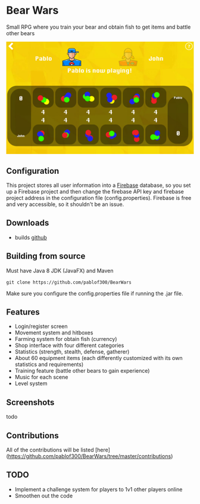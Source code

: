 # Bear Wars
Small RPG where you train your bear and obtain fish to get items and battle other bears

![bearwars](https://github.com/pablof300/Mancala/blob/master/src/main/resources/screenshot_1.png?raw=true)

## Configuration

This project stores all user information into a [Firebase](https://firebase.google.com) database, so you set up a Firebase project and then change the firebase API key and firebase project address in the configuration file (config.properties). Firebase is free and very accessible, so it shouldn't be an issue.

## Downloads
- builds [github](https://github.com/pablof300/Mancala/blob/master/Builds/Mancala%201.0.jar)

## Building from source
Must have Java 8 JDK (JavaFX) and Maven

    git clone https://github.com/pablof300/BearWars

Make sure you configure the config.properties file if running the .jar file.

## Features
- Login/register screen
- Movement system and hitboxes
- Farming system for obtain fish (currency)
- Shop interface with four different categories
- Statistics (strength, stealth, defense, gatherer)
- About 60 equipment items (each differently customized with its own statistics and requirements)
- Training feature (battle other bears to gain experience)
- Music for each scene
- Level system

## Screenshots

todo

## Contributions

All of the contributions will be listed [here] (https://github.com/pablof300/BearWars/tree/master/contributions)

## TODO

- Implement a challenge system for players to 1v1 other players online
- Smoothen out the code

